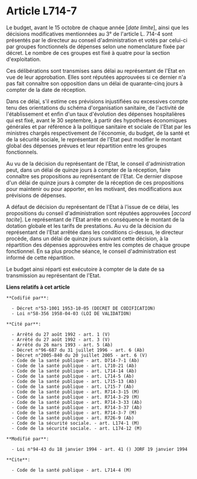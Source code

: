 # Article L714-7

Le budget, avant le 15 octobre de chaque année [*date limite*], ainsi que les décisions modificatives mentionnées au 3° de
l'article L. 714-4 sont présentés par le directeur au conseil d'administration et votés par celui-ci par groupes fonctionnels
de dépenses selon une nomenclature fixée par décret. Le nombre de ces groupes est fixé à quatre pour la section
d'exploitation.

Ces délibérations sont transmises sans délai au représentant de l'Etat en vue de leur approbation. Elles sont réputées
approuvées si ce dernier n'a pas fait connaître son opposition dans un délai de quarante-cinq jours à compter de la date de
réception.

Dans ce délai, s'il estime ces prévisions injustifiées ou excessives compte tenu des orientations du schéma d'organisation
sanitaire, de l'activité de l'établissement et enfin d'un taux d'évolution des dépenses hospitalières qui est fixé, avant le
30 septembre, à partir des hypothèses économiques générales et par référence à la politique sanitaire et sociale de l'Etat
par les ministres chargés respectivement de l'économie, du budget, de la santé et de la sécurité sociale, le représentant de
l'Etat peut modifier le montant global des dépenses prévues et leur répartition entre les groupes fonctionnels.

Au vu de la décision du représentant de l'Etat, le conseil d'administration peut, dans un délai de quinze jours à compter de
la réception, faire connaître ses propositions au représentant de l'Etat. Ce dernier dispose d'un délai de quinze jours à
compter de la réception de ces propositions pour maintenir ou pour apporter, en les motivant, des modifications aux
prévisions de dépenses.

A défaut de décision du représentant de l'Etat à l'issue de ce délai, les propositions du conseil d'administration sont
réputées approuvées [*accord tacite*]. Le représentant de l'Etat arrête en conséquence le montant de la dotation globale et
les tarifs de prestations.    Au vu de la décision du représentant de l'Etat arrêtée dans les conditions ci-dessus, le
directeur procède, dans un délai de quinze jours suivant cette décision, à la répartition des dépenses approuvées entre les
comptes de chaque groupe fonctionnel. En sa plus proche séance, le conseil d'administration est informé de cette répartition.

Le budget ainsi réparti est exécutoire à compter de la date de sa transmission au représentant de l'Etat.

**Liens relatifs à cet article**

	**Codifié par**:

	  - Décret n°53-1001 1953-10-05 (DECRET DE CODIFICATION)
	  - Loi n°58-356 1958-04-03 (LOI DE VALIDATION)

	**Cité par**:

	  - Arrêté du 27 août 1992 - art. 1 (V)
	  - Arrêté du 27 août 1992 - art. 3 (V)
	  - Arrêté du 26 mars 1993 - art. 5 (Ab)
	  - Décret n°96-687 du 31 juillet 1996 - art. 6 (Ab)
	  - Décret n°2005-840 du 20 juillet 2005 - art. 6 (V)
	  - Code de la santé publique - art. D714-7-1 (Ab)
	  - Code de la santé publique - art. L710-21 (Ab)
	  - Code de la santé publique - art. L714-14 (Ab)
	  - Code de la santé publique - art. L714-5 (Ab)
	  - Code de la santé publique - art. L715-13 (Ab)
	  - Code de la santé publique - art. L715-7 (Ab)
	  - Code de la santé publique - art. R714-3-15 (M)
	  - Code de la santé publique - art. R714-3-29 (M)
	  - Code de la santé publique - art. R714-3-33 (Ab)
	  - Code de la santé publique - art. R714-3-37 (Ab)
	  - Code de la santé publique - art. R714-3-7 (M)
	  - Code de la santé publique - art. R726-9 (Ab)
	  - Code de la sécurité sociale. - art. L174-1 (M)
	  - Code de la sécurité sociale. - art. L174-12 (M)

	**Modifié par**:

	  - Loi n°94-43 du 18 janvier 1994 - art. 41 () JORF 19 janvier 1994

	**Cite**:

	  - Code de la santé publique - art. L714-4 (M)
